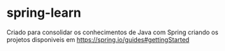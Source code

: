 # spring-learn

Criado para consolidar os conhecimentos de Java com Spring criando os projetos disponiveis em https://spring.io/guides#gettingStarted
